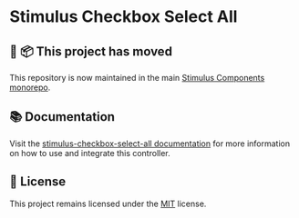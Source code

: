 # Stimulus Checkbox Select All

## 🚚 📦 This project has moved

This repository is now maintained in the main [Stimulus Components monorepo](https://github.com/stimulus-components/stimulus-components).

## 📚 Documentation

Visit the [stimulus-checkbox-select-all documentation](https://www.stimulus-components.com/docs/stimulus-checkbox-select-all/) for more information on how to use and integrate this controller.

## 📝 License

This project remains licensed under the [MIT](http://opensource.org/licenses/MIT) license.

